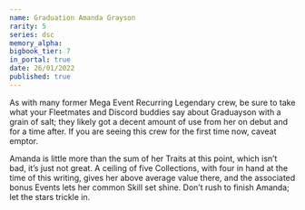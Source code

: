 ```yaml
---
name: Graduation Amanda Grayson
rarity: 5
series: dsc
memory_alpha:
bigbook_tier: 7
in_portal: true
date: 26/01/2022
published: true
---
```


As with many former Mega Event Recurring Legendary crew, be sure to take what your Fleetmates and Discord buddies say about Graduayson with a grain of salt; they likely got a decent amount of use from her on debut and for a time after. If you are seeing this crew for the first time now, caveat emptor. 

Amanda is little more than the sum of her Traits at this point, which isn’t bad, it’s just not great. A ceiling of five Collections, with four in hand at the time of this writing, gives her above average value there, and the associated bonus Events lets her common Skill set shine. Don’t rush to finish Amanda; let the stars trickle in.
